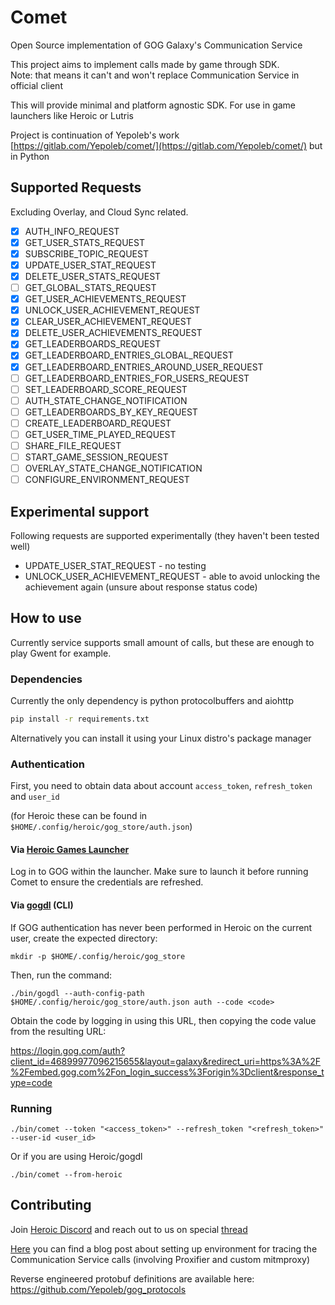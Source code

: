 # Comet

Open Source implementation of GOG Galaxy's Communication Service

This project aims to implement calls made by game through SDK.  
Note: that means it can't and won't replace Communication Service in official client

This will provide minimal and platform agnostic SDK. For use in game launchers like Heroic or Lutris

Project is continuation of Yepoleb's work [https://gitlab.com/Yepoleb/comet/](https://gitlab.com/Yepoleb/comet/) but in
Python

## Supported Requests

Excluding Overlay, and Cloud Sync related.

- [x] AUTH_INFO_REQUEST
- [x] GET_USER_STATS_REQUEST
- [x] SUBSCRIBE_TOPIC_REQUEST
- [x] UPDATE_USER_STAT_REQUEST
- [x] DELETE_USER_STATS_REQUEST
- [ ] GET_GLOBAL_STATS_REQUEST
- [x] GET_USER_ACHIEVEMENTS_REQUEST
- [x] UNLOCK_USER_ACHIEVEMENT_REQUEST
- [x] CLEAR_USER_ACHIEVEMENT_REQUEST
- [x] DELETE_USER_ACHIEVEMENTS_REQUEST
- [x] GET_LEADERBOARDS_REQUEST
- [x] GET_LEADERBOARD_ENTRIES_GLOBAL_REQUEST
- [x] GET_LEADERBOARD_ENTRIES_AROUND_USER_REQUEST
- [ ] GET_LEADERBOARD_ENTRIES_FOR_USERS_REQUEST
- [ ] SET_LEADERBOARD_SCORE_REQUEST
- [ ] AUTH_STATE_CHANGE_NOTIFICATION
- [ ] GET_LEADERBOARDS_BY_KEY_REQUEST
- [ ] CREATE_LEADERBOARD_REQUEST
- [ ] GET_USER_TIME_PLAYED_REQUEST
- [ ] SHARE_FILE_REQUEST
- [ ] START_GAME_SESSION_REQUEST
- [ ] OVERLAY_STATE_CHANGE_NOTIFICATION
- [ ] CONFIGURE_ENVIRONMENT_REQUEST

## Experimental support

Following requests are supported experimentally (they haven't been tested well)

- UPDATE_USER_STAT_REQUEST - no testing
- UNLOCK_USER_ACHIEVEMENT_REQUEST - able to avoid unlocking the achievement again (unsure about response status code)

## How to use

Currently service supports small amount of calls, but these are enough to play Gwent for example.

### Dependencies

Currently the only dependency is python protocolbuffers and aiohttp

```sh
pip install -r requirements.txt
```

Alternatively you can install it using your Linux distro's package manager

### Authentication

First, you need to obtain data about account `access_token`, `refresh_token` and `user_id`

(for Heroic these can be found in `$HOME/.config/heroic/gog_store/auth.json`)

#### Via [Heroic Games Launcher](https://github.com/Heroic-Games-Launcher/HeroicGamesLauncher)

Log in to GOG within the launcher. Make sure to launch it before running Comet to ensure the credentials are refreshed.

#### Via [gogdl](https://github.com/Heroic-Games-Launcher/heroic-gogdl) (CLI)

If GOG authentication has never been performed in Heroic on the current user, create the expected directory:

`mkdir -p $HOME/.config/heroic/gog_store`

Then, run the command:

`./bin/gogdl --auth-config-path $HOME/.config/heroic/gog_store/auth.json auth --code <code>`

Obtain the code by logging in using this URL, then copying the code value from the resulting URL:

https://login.gog.com/auth?client_id=46899977096215655&layout=galaxy&redirect_uri=https%3A%2F%2Fembed.gog.com%2Fon_login_success%3Forigin%3Dclient&response_type=code

### Running

```
./bin/comet --token "<access_token>" --refresh_token "<refresh_token>" --user-id <user_id>
```

Or if you are using Heroic/gogdl

```
./bin/comet --from-heroic
```

## Contributing

Join [Heroic Discord](https://discord.gg/rHJ2uqdquK) and reach out to us on
special [thread](https://discord.com/channels/812703221789097985/1074048840958742648)

[Here](https://imlinguin.vercel.app/blog/galaxy-comm-serv-re-setup) you can find a blog post about setting up
environment for tracing the Communication Service calls (involving Proxifier and custom mitmproxy)

Reverse engineered protobuf definitions are available here: https://github.com/Yepoleb/gog_protocols
